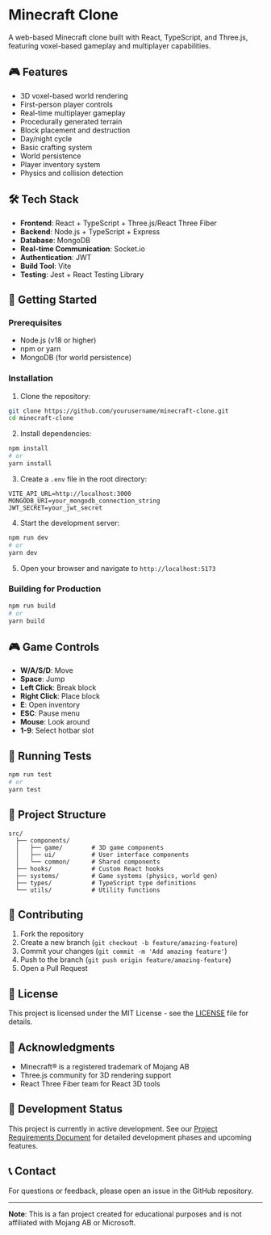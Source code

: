# Minecraft Clone

A web-based Minecraft clone built with React, TypeScript, and Three.js, featuring voxel-based gameplay and multiplayer capabilities.

## 🎮 Features

- 3D voxel-based world rendering
- First-person player controls
- Real-time multiplayer gameplay
- Procedurally generated terrain
- Block placement and destruction
- Day/night cycle
- Basic crafting system
- World persistence
- Player inventory system
- Physics and collision detection

## 🛠️ Tech Stack

- **Frontend**: React + TypeScript + Three.js/React Three Fiber
- **Backend**: Node.js + TypeScript + Express
- **Database**: MongoDB
- **Real-time Communication**: Socket.io
- **Authentication**: JWT
- **Build Tool**: Vite
- **Testing**: Jest + React Testing Library

## 🚀 Getting Started

### Prerequisites

- Node.js (v18 or higher)
- npm or yarn
- MongoDB (for world persistence)

### Installation

1. Clone the repository:
```bash
git clone https://github.com/yourusername/minecraft-clone.git
cd minecraft-clone
```

2. Install dependencies:
```bash
npm install
# or
yarn install
```

3. Create a `.env` file in the root directory:
```env
VITE_API_URL=http://localhost:3000
MONGODB_URI=your_mongodb_connection_string
JWT_SECRET=your_jwt_secret
```

4. Start the development server:
```bash
npm run dev
# or
yarn dev
```

5. Open your browser and navigate to `http://localhost:5173`

### Building for Production

```bash
npm run build
# or
yarn build
```

## 🎮 Game Controls

- **W/A/S/D**: Move
- **Space**: Jump
- **Left Click**: Break block
- **Right Click**: Place block
- **E**: Open inventory
- **ESC**: Pause menu
- **Mouse**: Look around
- **1-9**: Select hotbar slot

## 🧪 Running Tests

```bash
npm run test
# or
yarn test
```

## 📁 Project Structure

```
src/
  ├── components/
  │   ├── game/        # 3D game components
  │   ├── ui/          # User interface components
  │   └── common/      # Shared components
  ├── hooks/           # Custom React hooks
  ├── systems/         # Game systems (physics, world gen)
  ├── types/           # TypeScript type definitions
  └── utils/           # Utility functions
```

## 🤝 Contributing

1. Fork the repository
2. Create a new branch (`git checkout -b feature/amazing-feature`)
3. Commit your changes (`git commit -m 'Add amazing feature'`)
4. Push to the branch (`git push origin feature/amazing-feature`)
5. Open a Pull Request

## 📝 License

This project is licensed under the MIT License - see the [LICENSE](LICENSE) file for details.

## 🙏 Acknowledgments

- Minecraft® is a registered trademark of Mojang AB
- Three.js community for 3D rendering support
- React Three Fiber team for React 3D tools

## 🚧 Development Status

This project is currently in active development. See our [Project Requirements Document](PRD.md) for detailed development phases and upcoming features.

## 📞 Contact

For questions or feedback, please open an issue in the GitHub repository.

---
**Note**: This is a fan project created for educational purposes and is not affiliated with Mojang AB or Microsoft.

